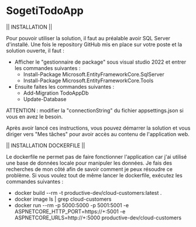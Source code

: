 # SogetiTodoApp
|| INSTALLATION ||

Pour pouvoir utiliser la solution, il faut au préalable avoir SQL Server d'installé. 
Une fois le repository GitHub mis en place sur votre poste et la solution ouverte, il faut :

- Afficher le "gestionnaire de package" sous visual studio 2022 et entrer les commandes suivantes :
    - Install-Package Microsoft.EntityFrameworkCore.SqlServer
    - Install-Package Microsoft.EntityFrameworkCore.Tools
- Ensuite faites les commandes suivantes :
    - Add-Migration TodoAppDb
    - Update-Database

ATTENTION : modifier la "connectionString" du fichier appsettings.json si vous en avez le besoin.

Après avoir lancé ces instructions, vous pouvez démarrer la solution et vous diriger vers "Mes tâches" pour avoir accès au contenu de l'application web.

|| INSTALLATION DOCKERFILE ||

Le dockerfile ne permet pas de faire fonctionner l'application car j'ai utilisé une base de données locale pour manipuler les données.
Je fais des recherches de mon côté afin de savoir comment je peux résoudre ce problème.
Si vous voulez tout de même lancer le dockerfile, exécutez les commandes suivantes :
- docker build --rm -t productive-dev/cloud-customers:latest .
- docker image ls | grep cloud-customers
- docker run --rm -p 5000:5000 -p 5001:5001 -e ASPNETCORE_HTTP_PORT=https://+:5001 -e ASPNETCORE_URLS=http://+:5000 productive-dev/cloud-customers
